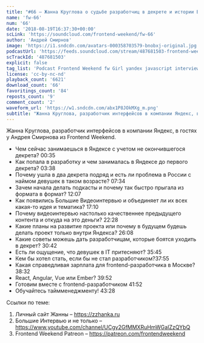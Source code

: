 ```yaml
---
title: "#66 – Жанна Круглова о судьбе разработчиц в декрете и истории Больших Интервью"
name: 'fw-66'
num: '66'
date: '2018-08-19T16:37:30+00:00'
scLink: 'https://soundcloud.com/frontend-weekend/fw-66'
author: 'Андрей Смирнов'
image: 'https://i1.sndcdn.com/avatars-000358703579-bnobxj-original.jpg'
podcastUrl: 'https://feeds.soundcloud.com/stream/487681503-frontend-weekend-fw-66.m4a'
scTrackId: '487681503'
explicit: false
tag_list: 'Podcast Frontend Weekend fw Girl yandex javascript interview'
license: 'cc-by-nc-nd'
playback_count: '6621'
download_count: '66'
favoritings_count: '84'
reposts_count: '9'
comment_count: '2'
waveform_url: 'https://w1.sndcdn.com/abx1P8JOkMXg_m.png'
subtitle: "Жанна Круглова, разработчик интерфейсов в компании Яндекс, в гостях у Андрея Смирнова из Frontend Weekend. "
---
```

Жанна Круглова, разработчик интерфейсов в компании Яндекс, в гостях у Андрея Смирнова из Frontend Weekend. 

- Чем сейчас занимаешься в Яндексе с учетом не окончившегося декрета? <timecode sec="35">00:35</timecode>
- Как попала в разработку и чем занималась в Яндексе до первого декрета? <timecode sec="218">03:38</timecode>
- Почему ушла в два декрета подряд и есть ли проблема в России с наймом девушек в таком возрасте? <timecode sec="454">07:34</timecode>
- Зачем начала делать подкасты и почему так быстро прыгала из формата в формат? <timecode sec="727">12:07</timecode>
- Как появились Большие Видеоинтервью и объединяет ли их всех какая-то идея и тематика? <timecode sec="1030">17:10</timecode>
- Почему видеоинтервью настолько качественнее предыдущего контента и откуда на это деньги? <timecode sec="1348">22:28</timecode>
- Какие планы на развитие проекта или почему в будущем будешь делать проект только внутри Яндекса? <timecode sec="1568">26:08</timecode>
- Какие советы можешь дать разработчицам, которые боятся уходить в декрет? <timecode sec="1842">30:42</timecode>
- Есть ли ощущение, что девушек в IT притесняют? <timecode sec="2145">35:45</timecode>
- Кем бы хотел стать, если бы не стал разработчиком?<timecode sec="2275">37:55</timecode>
- Какая справедливая зарплата для frontend-разработчика в Москве? <timecode sec="2312">38:32</timecode>
- React, Angular, Vue или Ember? <timecode sec="2392">39:52</timecode>
- Готовим вместе с frontend-разработчиком <timecode sec="2512">41:52</timecode>
- Обучайтесь таймменеджменту! <timecode sec="2608">43:28</timecode>

Ссылки по теме:
1) Личный сайт Жанны – https://zzhanka.ru
2) Большие Интервью и не только – https://www.youtube.com/channel/UCgy2GfMMXRuHmWGaIZzQYbQ
3) Frontend Weekend Patreon – https://patreon.com/frontendweekend